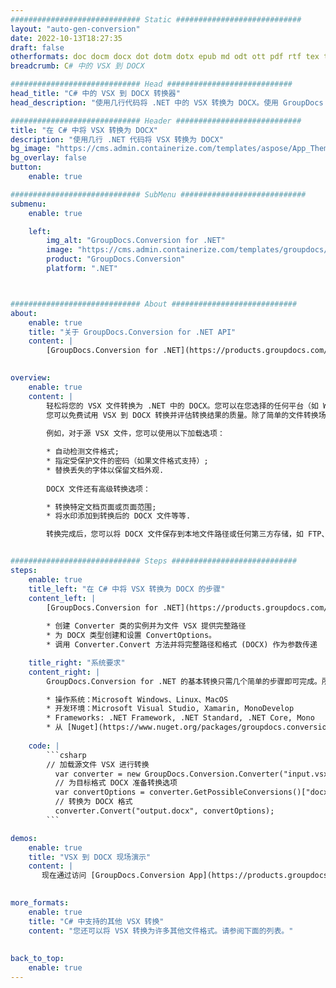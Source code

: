 ```yaml
---
############################# Static ############################
layout: "auto-gen-conversion"
date: 2022-10-13T18:27:35
draft: false
otherformats: doc docm docx dot dotm dotx epub md odt ott pdf rtf tex txt vdx vsdm vsdx vssm vssx vstm vstx vsx vtx xps
breadcrumb: C# 中的 VSX 到 DOCX

############################# Head ############################
head_title: "C# 中的 VSX 到 DOCX 转换器"
head_description: "使用几行代码将 .NET 中的 VSX 转换为 DOCX。使用 GroupDocs 文档转换 API 转换 160 多种文件格式。"

############################# Header ############################
title: "在 C# 中将 VSX 转换为 DOCX"
description: "使用几行 .NET 代码将 VSX 转换为 DOCX"
bg_image: "https://cms.admin.containerize.com/templates/aspose/App_Themes/V3/images/bg/header1.png"
bg_overlay: false
button:
    enable: true

############################# SubMenu ############################
submenu:
    enable: true

    left:
        img_alt: "GroupDocs.Conversion for .NET"
        image: "https://cms.admin.containerize.com/templates/groupdocs/images/product-logos/90x90-noborder/groupdocs-conversion-net.png"
        product: "GroupDocs.Conversion"
        platform: ".NET"



############################# About ############################
about:
    enable: true
    title: "关于 GroupDocs.Conversion for .NET API"
    content: |
        [GroupDocs.Conversion for .NET](https://products.groupdocs.com/conversion/net/)可用于转换Microsoft Word、Excel、PowerPoint、PDF、Visio等格式。 GroupDocs.Conversion 是一个独立的 API，适用于需要高性能的后端和内部系统。它不依赖于任何软件，例如 Microsoft 或 Open Office。
    

overview:
    enable: true
    content: |
        轻松将您的 VSX 文件转换为 .NET 中的 DOCX。您可以在您选择的任何平台（如 Windows、Linux、macOS）中仅使用几行 C# 代码行。
        您可以免费试用 VSX 到 DOCX 转换并评估转换结果的质量。除了简单的文件转换场景，您还可以尝试更高级的选项来加载源 VSX 文件和保存输出 DOCX 结果。 
        
        例如，对于源 VSX 文件，您可以使用以下加载选项：

        * 自动检测文件格式;
        * 指定受保护文件的密码（如果文件格式支持）;
        * 替换丢失的字体以保留文档外观.
        
        DOCX 文件还有高级转换选项：

        * 转换特定文档页面或页面范围;
        * 将水印添加到转换后的 DOCX 文件等等.

        转换完成后，您可以将 DOCX 文件保存到本地文件路径或任何第三方存储，如 FTP、Amazon S3、Google Drive、Dropbox 等。请注意 - 将 VSX 转换为 DOCX 无需安装任何额外的软件 - 如 MS Office、Open Office、Adobe Acrobat Reader 等。


############################# Steps ############################
steps:
    enable: true
    title_left: "在 C# 中将 VSX 转换为 DOCX 的步骤"
    content_left: |
        [GroupDocs.Conversion for .NET](https://products.groupdocs.com/conversion/net/) 使开发人员只需几行代码即可轻松地将 VSX 文件转换为 DOCX。
        
        * 创建 Converter 类的实例并为文件 VSX 提供完整路径
        * 为 DOCX 类型创建和设置 ConvertOptions。
        * 调用 Converter.Convert 方法并将完整路径和格式 (DOCX) 作为参数传递

    title_right: "系统要求"
    content_right: |
        GroupDocs.Conversion for .NET 的基本转换只需几个简单的步骤即可完成。所有主要平台和操作系统都支持我们的 API。在执行以下代码之前，请确保您的系统上安装了以下先决条件。

        * 操作系统：Microsoft Windows、Linux、MacOS
        * 开发环境：Microsoft Visual Studio, Xamarin, MonoDevelop
        * Frameworks: .NET Framework, .NET Standard, .NET Core, Mono
        * 从 [Nuget](https://www.nuget.org/packages/groupdocs.conversion) 获取最新的 GroupDocs.Conversion for .NET
         
    code: |
        ```csharp    
        // 加载源文件 VSX 进行转换
          var converter = new GroupDocs.Conversion.Converter("input.vsx");
          // 为目标格式 DOCX 准备转换选项
          var convertOptions = converter.GetPossibleConversions()["docx"].ConvertOptions;
          // 转换为 DOCX 格式
          converter.Convert("output.docx", convertOptions);
        ```

demos:
    enable: true
    title: "VSX 到 DOCX 现场演示"
    content: |
       现在通过访问 [GroupDocs.Conversion App](https://products.groupdocs.app/conversion/family) 网站将 VSX 转换为 DOCX。在线演示具有以下优点
          

more_formats:
    enable: true
    title: "C# 中支持的其他 VSX 转换"
    content: "您还可以将 VSX 转换为许多其他文件格式。请参阅下面的列表。"
       
       
back_to_top:
    enable: true
---
```

